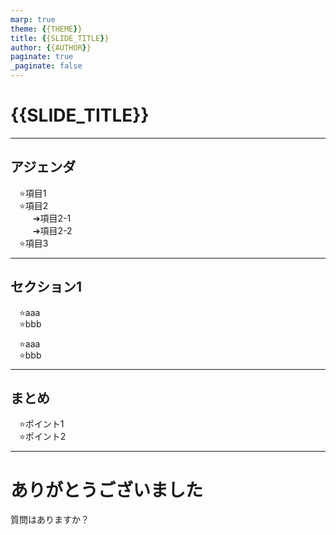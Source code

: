 ```yaml
---
marp: true
theme: {{THEME}}
title: {{SLIDE_TITLE}}
author: {{AUTHOR}}
paginate: true
_paginate: false
---
```


<!-- _paginate: false -->
<!-- _class: lead -->
<!-- _footer: {{YEAR}}/{{MONTH}}/{{DAY}} {{EVENT_NAME}}\n{{AUTHOR}} -->

# {{SLIDE_TITLE}}

---

<style scoped>
  ul {
    list-style-type: "⭐️";
  }
  ul ul {
    list-style-type: "➔";
  }
</style>

<!-- _paginate: hold -->

## アジェンダ

- 項目1
- 項目2
  - 項目2-1
  - 項目2-2
- 項目3

---

## セクション1

<div class="flex">
  <div style="--flex: 1">

  - aaa
  - bbb

  </div>
  <div style="--flex: 1">

  - aaa
  - bbb

  </div>
</div>

---

## まとめ

- ポイント1
- ポイント2

---

# ありがとうございました

質問はありますか？